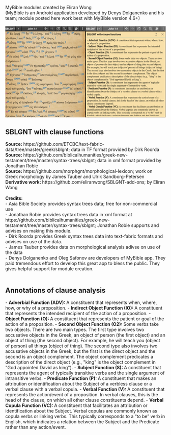 MyBible modules created by Eliran Wong<br />
(MyBible is an Android application developed by Denys Dolganenko and his team; module posted here work best with MyBible version 4.6+)<br />
<br />
<img src="screenshot.png"><br />
<h2>SBLGNT with clause functions</h2>
<b>Source: </b>https://github.com/ETCBC/text-fabric-data/tree/master/greek/sblgnt; data in TF format provided by Dirk Roorda<br />
<b>Source: </b>https://github.com/biblicalhumanities/greek-new-testament/tree/master/syntax-trees/sblgnt; data in xml format provided by Jonathan Robie<br />
<b>Source: </b>https://github.com/morphgnt/morphological-lexicon; work on Greek morphology by James Tauber and Ulrik Sandborg-Petersen<br />
<b>Derivative work: </b>https://github.com/eliranwong/SBLGNT-add-ons; by Eliran Wong<br />
<br />
<b>Credits: </b><br />
- Asia Bible Society provides syntax trees data; free for non-commercial use<br />
- Jonathan Robie provides syntax trees data in xml format at https://github.com/biblicalhumanities/greek-new-testament/tree/master/syntax-trees/sblgnt; Jonathan Robie supports and advises on making this module.<br />
- Dirk Roorda provides Greek syntax trees data into text-fabric formats and advises on use of the data.<br />
- James Tauber provides data on morphological analysis adivse on use of the data<br />
- Denys Dolganenko and Oleg Safonov are developers of MyBible app.  They paid tremendous effort to develop this great app to bless the public.  They gives helpful support for module creation.<br />
<br />
<h2>Annotations of clause analysis</h2>
- <b>Adverbial Function (ADV): </b>A constituent that represents when, where, how, or why of a proposition.
- <b>Indirect Object Function (IO): </b>A constituent that represents the intended recipient of the action of a proposition.
- <b>Object Function (O): </b>A constituent that represents the patient or goal of the action of a proposition.
- <b>Second Object Function (O2): </b>Some verbs take two objects. There are two main types. The first type involves two accusative objects in the Greek, an object of person (the first object) and an object of thing (the second object). For example, he will teach you (object of person) all things (object of thing). The second type also involves two accusative objects in the Greek, but the first is the direct object and the second is an object complement. The object complement predicates a description of the direct object (e.g., "king" is the object complement in "God appointed David as king").
- <b>Subject Function (S): </b>A constituent that represents the agent of typically transitive verbs and the single argument of intransitive verbs.
- <b>Predicate Function (P): </b>A constituent that makes an attribution or identification about the Subject of a verbless clause or a verbal clause with a verbal copula.
- <b>Verbal Function (V): </b>A constituent that represents the action/event of a proposition. In verbal clauses, this is the head of the clause, on which all other clause constituents depend.
- <b>Verbal Copula Function (VC): </b>A constituent that facilitates an attribution or identification about the Subject. Verbal copulas are commonly known as copula verbs or linking verbs. This typically corresponds to a “to be” verb in English, which indicates a relation between the Subject and the Predicate rather than any action/event. 
